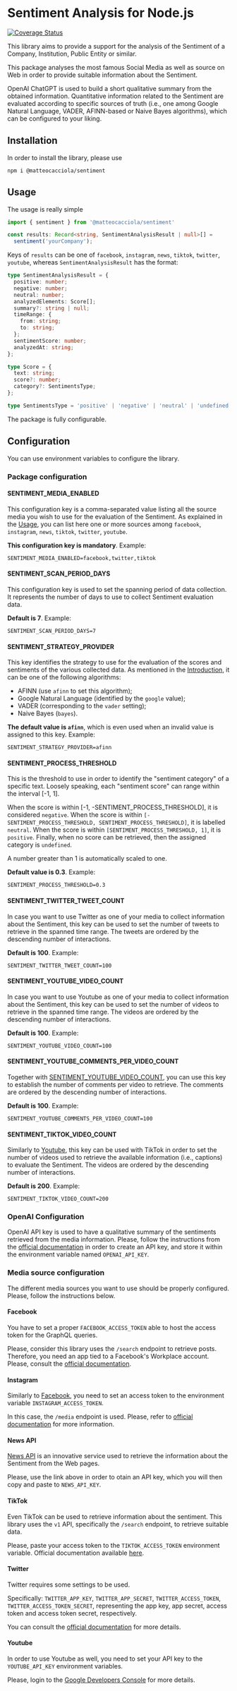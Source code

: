 # Sentiment Analysis for Node.js

[![Coverage Status](https://coveralls.io/repos/github/matteocacciola/sentiment/badge.svg?branch=v0.1.0)](https://coveralls.io/github/matteocacciola/sentiment?branch=v0.1.0)

This library aims to provide a support for the analysis of the Sentiment of a Company, Institution, Public Entity
or similar.

This package analyses the most famous Social Media as well as source on Web in order to provide suitable information
about the Sentiment.

OpenAI ChatGPT is used to build a short qualitative summary from the obtained information. Quantitative information
related to the Sentiment are evaluated according to specific sources of truth (i.e., one among Google Natural Language,
VADER, AFINN-based or Naive Bayes algorithms), which can be configured to your liking.

## Installation
In order to install the library, please use
```
npm i @matteocacciola/sentiment
```

## Usage
The usage is really simple
```typescript
import { sentiment } from '@matteocacciola/sentiment'

const results: Record<string, SentimentAnalysisResult | null>[] =
  sentiment('yourCompany');
```
Keys of `results` can be one of `facebook`, `instagram`, `news`, `tiktok`, `twitter`, `youtube`,
whereas `SentimentAnalysisResult` has the format:
```typescript
type SentimentAnalysisResult = {
  positive: number;
  negative: number;
  neutral: number;
  analyzedElements: Score[];
  summary?: string | null;
  timeRange: {
    from: string;
    to: string;
  };
  sentimentScore: number;
  analyzedAt: string;
};

type Score = {
  text: string;
  score?: number;
  category?: SentimentsType;
};

type SentimentsType = 'positive' | 'negative' | 'neutral' | 'undefined';
```
The package is fully configurable.

## Configuration
You can use environment variables to configure the library.

### Package configuration

#### SENTIMENT_MEDIA_ENABLED
This configuration key is a comma-separated value listing all the source media you wish to use for the evaluation of the
Sentiment. As explained in the [Usage](#usage), you can list here one or more sources among `facebook`, `instagram`,
`news`, `tiktok`, `twitter`, `youtube`.

**This configuration key is mandatory**. Example:
```dotenv
SENTIMENT_MEDIA_ENABLED=facebook,twitter,tiktok
```

#### SENTIMENT_SCAN_PERIOD_DAYS
This configuration key is used to set the spanning period of data collection. It represents the number of days to use
to collect Sentiment evaluation data.

**Default is 7**. Example:
```dotenv
SENTIMENT_SCAN_PERIOD_DAYS=7
```

#### SENTIMENT_STRATEGY_PROVIDER
This key identifies the strategy to use for the evaluation of the scores and sentiments of the various collected data.
As mentioned in the [Introduction](#sentiment-analysis-for-nodejs), it can be one of the following algorithms:
- AFINN (use `afinn` to set this algorithm);
- Google Natural Language (identified by the `google` value);
- VADER (corresponding to the `vader` setting);
- Naive Bayes (`bayes`).

**The default value is `afinn`**, which is even used when an invalid value is assigned to this key. Example:
```dotenv
SENTIMENT_STRATEGY_PROVIDER=afinn
```

#### SENTIMENT_PROCESS_THRESHOLD
This is the threshold to use in order to identify the "sentiment category" of a specific text. Loosely speaking, each
"sentiment score" can range within the interval [-1, 1].

When the score is within [-1, -SENTIMENT_PROCESS_THRESHOLD], it
is considered `negative`.
When the score is within `[-SENTIMENT_PROCESS_THRESHOLD, SENTIMENT_PROCESS_THRESHOLD]`, it is
labelled `neutral`.
When the score is within `[SENTIMENT_PROCESS_THRESHOLD, 1]`, it is `positive`.
Finally, when no score can be retrieved, then the assigned category is `undefined`.

A number greater than 1 is automatically scaled to one.

**Default value is 0.3**. Example:
```dotenv
SENTIMENT_PROCESS_THRESHOLD=0.3
```

#### SENTIMENT_TWITTER_TWEET_COUNT
In case you want to use Twitter as one of your media to collect information about the Sentiment, this key can be used
to set the number of tweets to retrieve in the spanned time range. The tweets are ordered by the descending number of
interactions.

**Default is 100**. Example:
```dotenv
SENTIMENT_TWITTER_TWEET_COUNT=100
```

#### SENTIMENT_YOUTUBE_VIDEO_COUNT
In case you want to use Youtube as one of your media to collect information about the Sentiment, this key can be used
to set the number of videos to retrieve in the spanned time range. The videos are ordered by the descending number of
interactions.

**Default is 100**. Example:
```dotenv
SENTIMENT_YOUTUBE_VIDEO_COUNT=100
```

#### SENTIMENT_YOUTUBE_COMMENTS_PER_VIDEO_COUNT
Together with [SENTIMENT_YOUTUBE_VIDEO_COUNT](#sentimentyoutubevideocount), you can use this key to establish the
number of comments per video to retrieve. The comments are ordered by the descending number of interactions.

**Default is 100**. Example:
```dotenv
SENTIMENT_YOUTUBE_COMMENTS_PER_VIDEO_COUNT=100
```

#### SENTIMENT_TIKTOK_VIDEO_COUNT
Similarly to [Youtube](#sentimentyoutubevideocount), this key can be used with TikTok in order to set the number of videos
used to retrieve the available information (i.e., captions) to evaluate the Sentiment. The videos are ordered by the
descending number of interactions.

**Default is 200**. Example:
```dotenv
SENTIMENT_TIKTOK_VIDEO_COUNT=200
```

### OpenAI Configuration
OpenAI API key is used to have a qualitative summary of the sentiments retrieved from the media information. Please,
follow the instructions from the [official documentation](https://platform.openai.com/account/api-keys) in order to
create an API key, and store it within the environment variable named `OPENAI_API_KEY`.

### Media source configuration
The different media sources you want to use should be properly configured. Please, follow the instructions below.

#### Facebook
You have to set a proper `FACEBOOK_ACCESS_TOKEN` able to host the access token for the GraphQL queries.

Please, consider this library uses the `/search` endpoint to retrieve posts. Therefore, you need an app tied to a
Facebook's Workplace account. Please, consult the [official documentation](https://developers.facebook.com/docs/graph-api/).

#### Instagram
Similarly to [Facebook](#facebook), you need to set an access token to the environment variable `INSTAGRAM_ACCESS_TOKEN`.

In this case, the `/media` endpoint is used. Please, refer to [official documentation](https://developers.facebook.com/docs/instagram)
for more information.

#### News API
[News API](https://newsapi.org/) is an innovative service used to retrieve the information about the Sentiment from the
Web pages.

Please, use the link above in order to otain an API key, which you will then copy and paste to `NEWS_API_KEY`.

#### TikTok
Even TikTok can be used to retrieve information about the sentiment. This library uses the `v1` API, specifically the
`/search` endpoint, to retrieve suitable data.

Please, paste your access token to the `TIKTOK_ACCESS_TOKEN` environment
variable. Official documentation available [here](https://developers.tiktok.com/doc/overview/).

#### Twitter
Twitter requires some settings to be used.

Specifically: `TWITTER_APP_KEY`, `TWITTER_APP_SECRET`, `TWITTER_ACCESS_TOKEN`,
`TWITTER_ACCESS_TOKEN_SECRET`, representing the app key, app secret, access token and access token secret, respectively.

You can consult the [official documentation](https://developer.twitter.com/en/docs/twitter-api) for more details.

#### Youtube
In order to use Youtube as well, you need to set your API key to the `YOUTUBE_API_KEY` environment variables.

Please, login to the [Google Developers Console](https://console.cloud.google.com/apis/dashboard) for more details.
